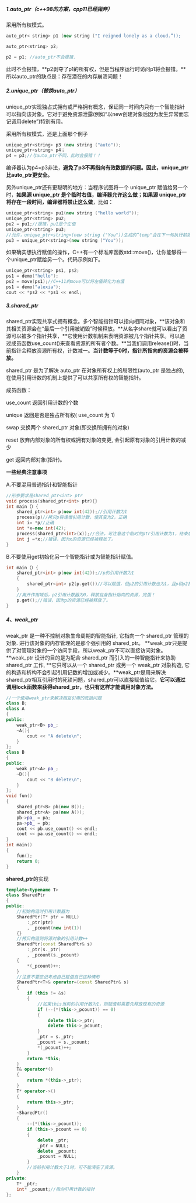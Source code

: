 ##### 1.auto_ptr（c++98的方案，cpp11已经抛弃）

采用所有权模式。

```c++
auto_ptr< string> p1 (new string ("I reigned lonely as a cloud.”));

auto_ptr<string> p2;

p2 = p1; //auto_ptr不会报错.
```

此时不会报错，**p2剥夺了p1的所有权，但是当程序运行时访问p1将会报错。**所以auto_ptr的缺点是：存在潜在的内存崩溃问题！

##### 2.unique_ptr（替换auto_ptr）

unique_ptr实现独占式拥有或严格拥有概念，保证同一时间内只有一个智能指针可以指向该对象。它对于避免资源泄露(例如“以new创建对象后因为发生异常而忘记调用delete”)特别有用。

采用所有权模式，还是上面那个例子

```c++
unique_ptr<string> p3 (new string ("auto")); 
unique_ptr<string> p4；
p4 = p3;//与auto_ptr不同，此时会报错！！
```

编译器认为p4=p3非法，**避免了p3不再指向有效数据的问题。因此，unique_ptr比auto_ptr更安全。**

另外unique_ptr还有更聪明的地方：当程序试图将一个 unique_ptr 赋值给另一个时，**如果源 unique_ptr 是个临时右值，编译器允许这么做；如果源 unique_ptr 将存在一段时间，编译器将禁止这么做**，比如：

```c++
unique_ptr<string> pu1(new string ("hello world"));
unique_ptr<string> pu2;
pu2 = pu1;//报错，pu1是个左值                                         
unique_ptr<string> pu3;
//允许，unique_ptr<string>(new string ("You"))生成的“temp"会在下一句执行前就被回收。
pu3 = unique_ptr<string>(new string ("You")); 

```

如果确实想执行赋值的操作，C++有一个标准库函数std::move()，让你能够将一个unique_ptr赋给另一个。代码示例如下。

```c++
unique_ptr<string> ps1, ps2;
ps1 = demo("hello");
ps2 = move(ps1);//C++11的move可以将左值转化为右值
ps1 = demo("alexia");
cout << *ps2 << *ps1 << endl;
```

##### 3.shared_ptr

shared_ptr实现共享式拥有概念。多个智能指针可以指向相同对象，**该对象和其相关资源会在“最后一个引用被销毁”时候释放。**从名字share就可以看出了资源可以被多个指针共享，**它使用计数机制来表明资源被几个指针共享。可以通过成员函数use_count()来查看资源的所有者个数。**当我们调用release()时，当前指针会释放资源所有权，计数减一。**当计数等于0时，指针所指向的资源会被释放。**

shared_ptr 是为了解决 auto_ptr 在对象所有权上的局限性(auto_ptr 是独占的), 在使用引用计数的机制上提供了可以共享所有权的智能指针。

成员函数：

use_count 返回引用计数的个数

unique 返回是否是独占所有权( use_count 为 1)

swap 交换两个 shared_ptr 对象(即交换所拥有的对象)

reset 放弃内部对象的所有权或拥有对象的变更, 会引起原有对象的引用计数的减少

get 返回内部对象(指针)。

**一些经典注意事项**

A.不要混用普通指针和智能指针

```c++
//形参要求是shared_ptr<int> ptr
void process(shared_ptr<int> ptr){}
int main（）{
    shared_ptr<int> p(new int(42));//引用计数为1
	process(p)//拷贝p将递增引用计数，使其变为2，正确
	int i= *p//正确
    int *x=new int(42);
    process(shared_ptr<int>(x));//合法，可注意这个临时的ptr引用计数为1，结束后会释放资源
    int j =*x;//错误，因为x的资源已经被释放了。
}
```

B.不要使用get初始化另一个智能指针或为智能指针赋值。

```c++
int main（）{
    shared_ptr<int> p(new int(42));//p的引用计数为1
    {
        shared_ptr<int> p2(p.get())//可以赋值，但p2的引用计数也为1，且p和p2指向同一资源
    }
    //离开作用域后，p2引用计数器为0，释放自身指针指向的资源，完蛋！
    p.get();//错误，因为p的资源已经被释放了。
}
```



##### 4、weak_ptr

weak_ptr 是一种不控制对象生命周期的智能指针, 它指向一个 shared_ptr 管理的对象. 进行该对象的内存管理的是那个强引用的 shared_ptr。 **weak_ptr只是提供了对管理对象的一个访问手段，所以weak_ptr不可以直接访问对象。**weak_ptr 设计的目的是为配合 shared_ptr 而引入的一种智能指针来协助 shared_ptr 工作, **它只可以从一个 shared_ptr 或另一个 weak_ptr 对象构造, 它的构造和析构不会引起引用记数的增加或减少。**weak_ptr是用来解决shared_ptr相互引用时的死锁问题，shared_ptr可以直接赋值给它。**它可以通过调用lock函数来获得shared_ptr，也只有这样才能调用对象方法。**

```c++
//一个使用weak_ptr来解决相互引用的死锁问题
class B;
class A
{
public:
	weak_ptr<B> pb_;
	~A(){
		cout << "A delete\n";
	}
};
class B
{
public:
	weak_ptr<A> pa_;
	~B(){
		cout << "B delete\n";
	}
};
void fun()
{
	shared_ptr<B> pb(new B());
	shared_ptr<A> pa(new A());
	pb->pa_ = pa;
	pa->pb_ = pb;
	cout << pb.use_count() << endl;
	cout << pa.use_count() << endl;
}
int main()
{
	fun();
	return 0;
}
```

**shared_ptr**的实现

```c++
template<typename T>
class SharedPtr
{
public:
    //初始构造时引用计数器为
    SharedPtr(T* ptr = NULL)
        :_ptr(ptr)
        , _pcount(new int(1))
    {}
    //拷贝构造则将源对象的引用计数++
    SharedPtr(const SharedPtr& s)
        :_ptr(s._ptr)
        , _pcount(s._pcount)
    {
        *(_pcount)++;
    }
    //注意不要忘记考虑自己赋值自己这种情形
    SharedPtr<T>& operator=(const SharedPtr& s)
    {
        if (this != &s)
        {
            //如果this当前的引用计数为1，则赋值前需要先释放现有的资源
            if (--(*(this->_pcount)) == 0)
            {
                delete this->_ptr;
                delete this->_pcount;
            }
            _ptr = s._ptr;
            _pcount = s._pcount;
            *(_pcount)++;
        }
        return *this;
    }
    T& operator*()
    {
        return *(this->_ptr);
    }
    T* operator->()
    {
        return this->_ptr;
    }
    ~SharedPtr()
    {
        --(*(this->_pcount));
        if (this->_pcount == 0)
        {
            delete _ptr;
            _ptr = NULL;
            delete _pcount;
            _pcount = NULL;
        }
        //当前引用计数大于1时，可不能清空了资源。
    }
private:
    T* _ptr;
    int* _pcount;//指向引用计数的指针
};
```

